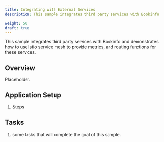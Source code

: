 ```yaml
---
title: Integrating with External Services
description: This sample integrates third party services with Bookinfo and demonstrates how to use Istio service mesh to provide metrics, and routing functions for these services.

weight: 50
draft: true
---
```


This sample integrates third party services with Bookinfo and demonstrates how to use Istio service mesh to provide metrics, and routing functions for these services.

## Overview

Placeholder.

## Application Setup

1. Steps

## Tasks

1. some tasks that will complete the goal of this sample.
